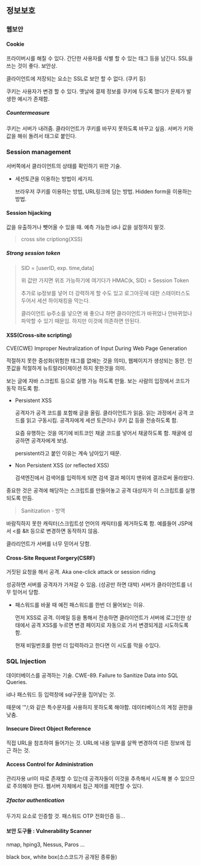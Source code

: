 ## 정보보호

### 웹보안

#### Cookie

프라이버시를 해칠 수 있다. 간단한 사용자를 식별 할 수 있는 태그 등을 남긴다. SSL을 쓰는 것이 좋다. 보안상.

클라이언트에 저장되는 요소는 SSL로 보안 할 수 없다. (쿠키 등) 

쿠키는 사용자가 변경 할 수 있다. 옛날에 결제 정보를 쿠키에 두도록 했다가 문제가 발생한 예시가 존재함. 

##### Countermeasure

쿠키는 서버가 내려줌. 클라이언트가 쿠키를 바꾸지 못하도록 바꾸고 싶음. 서버가 키와 값을 해쉬 돌려서 태그로 붙인다. 

### Session management

서버쪽에서 클라이언트의 상태를 확인하기 위한 기술. 

- 세션토큰을 이용하는 방법이 세가지.

  브라우저 쿠키를 이용하는 방법, URL링크에 담는 방법. Hidden form을 이용하는 방법. 

####  Session hijacking

값을 유출하거나 뺏어올 수 있을 때. 예측 가능한 id나 값을 설정하지 말것. 

> cross site criptiong(XSS)

##### Strong session token 

> SID = [userID, exp. time,data]
>
> 위 값만 가지면 위조 가능하기에 여기다가 HMAC(k, SID) = Session Token
>
> 추가로 ip정보를 넣어 더 강력하게 할 수도 있고 로그아웃에 대한 스테이터스도 두어서 세션 하이재킹을 막는다. 
>
> 클라이언트 ip주소를 넣으면 왜 좋으냐 하면 클라이언트가 바뀌었나 안바뀌었나 파악할 수 있기 때문임. 하지만 이것에 의존하면 안된다. 

#### XSS(Cross-site scripting)

CVE(CWE) Improper Neutralization of Input During Web Page Generation

적절하지 못한 중성화(위험한 태그를 없애는 것을 의미), 웹페이지가 생성되는 동안. 인풋값을 적절하게 뉴트럴라이제이션 하지 못한것을 의미. 

보는 글에 자바 스크립트 등으로 실행 가능 하도록 만듦. 보는 사람의 입장에서 코드가 동작 하도록 함. 

- Persistent XSS

  공격자가 공격 코드를 포함해 글을 올림. 클라이언트가 읽음. 읽는 과정에서 공격 코드를 읽고 구동시킴. 공격자에게 세션 토큰이나 쿠키 값 등을 전송하도록 함. 

  요즘 유행하는 것을 여기에 비트코인 채굴 코드를 넣어서 채굴하도록 함. 채굴에 성공하면 공격자에게 보냄. 

  persistent라고 붙인 이유는 계속 남아있기 때문.

- Non Persistent XSS (or reflected XSS)

  검색엔진에서 검색어를 입력하게 되면 검색 결과 페이지 맨위에 결과로써 올라왔다. 

중요한 것은 공격에 해당하는 스크립트를 만들어놓고 공격 대상자가 이 스크립트를 실행되도록 만듬. 

> Sanitization - 방역

바람직하지 못한 캐릭터(스크립트성 언어의 캐릭터)를 제거하도록 함. 예를들어 JSP에서 <를 &lt 등으로 변경하면 동작하지 않음. 

클라리언트가 서버를 너무 믿어서 당함. 

#### Cross-Site Request Forgery(CSRF)

거짓된 요청을 해서 공격. Aka one-click attack or session riding

성공하면 서버를 공격자가 가져갈 수 있음. (성공만 하면 대박) 서버가 클라이언트를 너무 믿어서 당함. 

- 패스워드를 바꿀 때 예전 패스워드를 한번 더 물어보는 이유. 

  먼저 XSS로 공격. 이메일 등을 통해서 전송하면 클라이언트가 서버에 로그인한 상태에서 공격 XSS를 누르면 변경 페이지로 자동으로 가서 변경되게끔 시도하도록 함. 

  현재 비밀번호를 한번 더 입력하라고 한다면 이 시도를 막을 수있다. 

### SQL Injection

데이터베이스를 공격하는 기술. CWE-89. Failure to Sanitize Data into SQL Queries. 

id나 패스워드 등 입력창에 sql구문을 집어넣는 것. 

때문에 '"\/;와 같은 특수문자를 사용하지 못하도록 해야함. 데이터베이스의 계정 권한을 낮춤. 

#### Insecure Direct Object Reference

직접 URL을 참조하여 들어가는 것. URL에 내용 일부를 살짝 변경하여 다른 정보에 접근 하는 것. 

#### Access Control for Administration

관리자용 url이 따로 존재할 수 있는데 공격자들이 이것을 추측해서 시도해 볼 수 있으므로 주의해야 한다. 웹서버 자체에서 접근 제어를 제한할 수 있다. 

##### 2factor authentication

두가지 요소로 인증할 것. 패스워드 OTP 전화인증 등... 

#### 보안 도구들 : Vulnerability Scanner

nmap, hping3, Nessus, Paros ...

black box, white box(소스코드가 공개된 종류들)

